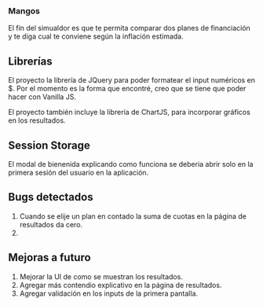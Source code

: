 ### Mangos

El fin del simualdor es que te permita comparar dos planes de financiación y te diga cual te conviene según la inflación estimada. 

## Librerías

El proyecto la librería de JQuery para poder formatear el input numéricos en $. Por el momento es la forma que encontré, creo que se tiene que poder hacer con Vanilla JS.

El proyecto también incluye la librería de ChartJS, para incorporar gráficos en los resultados.


## Session Storage
El modal de bienenida explicando como funciona se deberia abrir solo en la primera sesión del usuario en la aplicación.


## Bugs detectados

1. Cuando se elije un plan en contado la suma de cuotas en la página de resultados da cero. 
2. 

## Mejoras a futuro
1. Mejorar la UI de como se muestran los resultados. 
2. Agregar más contendio explicativo en la página de resultados.
3. Agregar validación en los inputs de la primera pantalla. 



